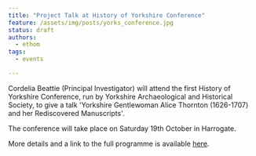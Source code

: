 ```yaml
---
title: "Project Talk at History of Yorkshire Conference"
feature: /assets/img/posts/yorks_conference.jpg
status: draft
authors:
  - ethom
tags:
  - events

---
```

Cordelia Beattie (Principal Investigator) will attend the first History of Yorkshire Conference, run by Yorkshire Archaeological and Historical Society, to give a talk 'Yorkshire Gentlewoman Alice Thornton (1626-1707) and her Rediscovered Manuscripts'.

The conference will take place on Saturday 19th October in Harrogate. 

More details and a link to the full programme is available [here](https://www.yas.org.uk/Meetings/History-of-Yorkshire-Conference?fbclid=IwY2xjawE-nKdleHRuA2FlbQIxMAABHYEoeOrQpR1s0zYn2PeORs6jmXKA7E4wqg_D6AlUmA3KOu2BmuEZ_QvmoA_aem_IJogwbvhMunl-BxtdO24xA).



